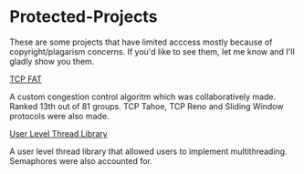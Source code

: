 # Protected-Projects
These are some projects that have limited acccess mostly because of copyright/plagarism concerns. If you'd like to see them, let me know and I'll gladly show you them.

[TCP FAT](https://drive.google.com/drive/folders/1w1nNJL2mCykwrbe4jac59IFNBcAsr5EV?usp=drive_link)

A custom congestion control algoritm which was collaboratively made. Ranked 13th out of 81 groups.
TCP Tahoe, TCP Reno and Sliding Window protocols were also made.

[User Level Thread Library](https://drive.google.com/drive/folders/16ceKbHNhZwZ3bNZLQiuCLZ-IivzPfh8m?usp=drive_link)

A user level thread library that allowed users to implement multithreading. Semaphores were also accounted for.
